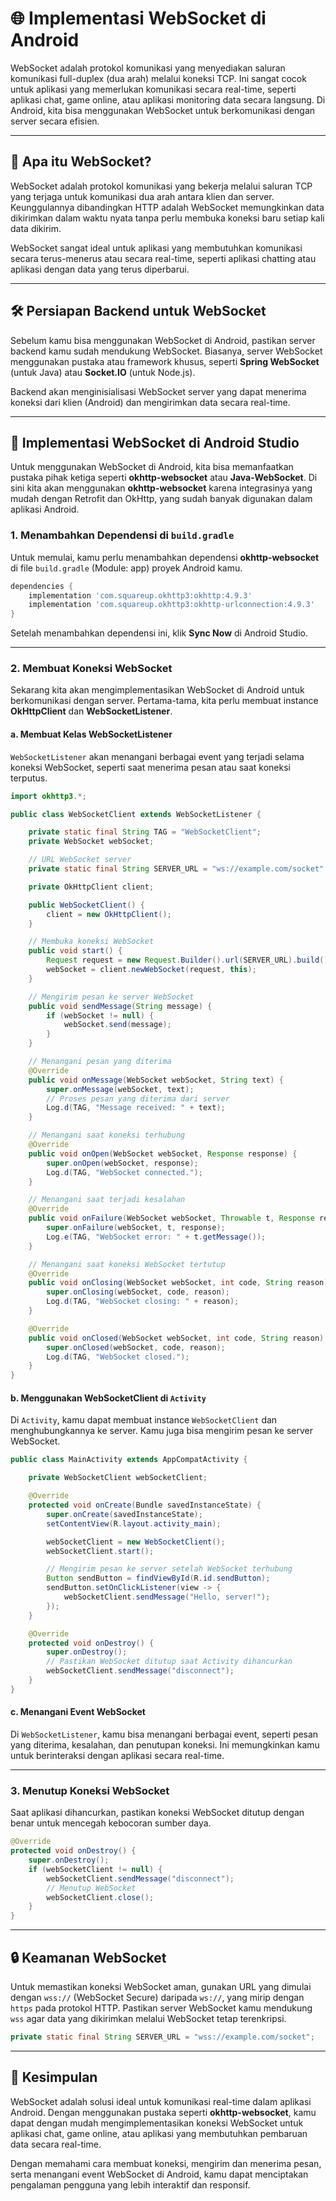 # 🌐 Implementasi WebSocket di Android

WebSocket adalah protokol komunikasi yang menyediakan saluran komunikasi full-duplex (dua arah) melalui koneksi TCP. Ini sangat cocok untuk aplikasi yang memerlukan komunikasi secara real-time, seperti aplikasi chat, game online, atau aplikasi monitoring data secara langsung. Di Android, kita bisa menggunakan WebSocket untuk berkomunikasi dengan server secara efisien.

---

## 🔑 Apa itu WebSocket?

WebSocket adalah protokol komunikasi yang bekerja melalui saluran TCP yang terjaga untuk komunikasi dua arah antara klien dan server. Keunggulannya dibandingkan HTTP adalah WebSocket memungkinkan data dikirimkan dalam waktu nyata tanpa perlu membuka koneksi baru setiap kali data dikirim.

WebSocket sangat ideal untuk aplikasi yang membutuhkan komunikasi secara terus-menerus atau secara real-time, seperti aplikasi chatting atau aplikasi dengan data yang terus diperbarui.

---

## 🛠️ Persiapan Backend untuk WebSocket

Sebelum kamu bisa menggunakan WebSocket di Android, pastikan server backend kamu sudah mendukung WebSocket. Biasanya, server WebSocket menggunakan pustaka atau framework khusus, seperti **Spring WebSocket** (untuk Java) atau **Socket.IO** (untuk Node.js).

Backend akan menginisialisasi WebSocket server yang dapat menerima koneksi dari klien (Android) dan mengirimkan data secara real-time.

---

## 📲 Implementasi WebSocket di Android Studio

Untuk menggunakan WebSocket di Android, kita bisa memanfaatkan pustaka pihak ketiga seperti **okhttp-websocket** atau **Java-WebSocket**. Di sini kita akan menggunakan **okhttp-websocket** karena integrasinya yang mudah dengan Retrofit dan OkHttp, yang sudah banyak digunakan dalam aplikasi Android.

### 1. **Menambahkan Dependensi di `build.gradle`**

Untuk memulai, kamu perlu menambahkan dependensi **okhttp-websocket** di file `build.gradle` (Module: app) proyek Android kamu.

```gradle
dependencies {
    implementation 'com.squareup.okhttp3:okhttp:4.9.3'
    implementation 'com.squareup.okhttp3:okhttp-urlconnection:4.9.3'
}
```

Setelah menambahkan dependensi ini, klik **Sync Now** di Android Studio.

---

### 2. **Membuat Koneksi WebSocket**

Sekarang kita akan mengimplementasikan WebSocket di Android untuk berkomunikasi dengan server. Pertama-tama, kita perlu membuat instance **OkHttpClient** dan **WebSocketListener**.

#### a. **Membuat Kelas WebSocketListener**

`WebSocketListener` akan menangani berbagai event yang terjadi selama koneksi WebSocket, seperti saat menerima pesan atau saat koneksi terputus.

```java
import okhttp3.*;

public class WebSocketClient extends WebSocketListener {

    private static final String TAG = "WebSocketClient";
    private WebSocket webSocket;

    // URL WebSocket server
    private static final String SERVER_URL = "ws://example.com/socket";

    private OkHttpClient client;

    public WebSocketClient() {
        client = new OkHttpClient();
    }

    // Membuka koneksi WebSocket
    public void start() {
        Request request = new Request.Builder().url(SERVER_URL).build();
        webSocket = client.newWebSocket(request, this);
    }

    // Mengirim pesan ke server WebSocket
    public void sendMessage(String message) {
        if (webSocket != null) {
            webSocket.send(message);
        }
    }

    // Menangani pesan yang diterima
    @Override
    public void onMessage(WebSocket webSocket, String text) {
        super.onMessage(webSocket, text);
        // Proses pesan yang diterima dari server
        Log.d(TAG, "Message received: " + text);
    }

    // Menangani saat koneksi terhubung
    @Override
    public void onOpen(WebSocket webSocket, Response response) {
        super.onOpen(webSocket, response);
        Log.d(TAG, "WebSocket connected.");
    }

    // Menangani saat terjadi kesalahan
    @Override
    public void onFailure(WebSocket webSocket, Throwable t, Response response) {
        super.onFailure(webSocket, t, response);
        Log.e(TAG, "WebSocket error: " + t.getMessage());
    }

    // Menangani saat koneksi WebSocket tertutup
    @Override
    public void onClosing(WebSocket webSocket, int code, String reason) {
        super.onClosing(webSocket, code, reason);
        Log.d(TAG, "WebSocket closing: " + reason);
    }

    @Override
    public void onClosed(WebSocket webSocket, int code, String reason) {
        super.onClosed(webSocket, code, reason);
        Log.d(TAG, "WebSocket closed.");
    }
}
```

#### b. **Menggunakan WebSocketClient di `Activity`**

Di `Activity`, kamu dapat membuat instance `WebSocketClient` dan menghubungkannya ke server. Kamu juga bisa mengirim pesan ke server WebSocket.

```java
public class MainActivity extends AppCompatActivity {

    private WebSocketClient webSocketClient;

    @Override
    protected void onCreate(Bundle savedInstanceState) {
        super.onCreate(savedInstanceState);
        setContentView(R.layout.activity_main);

        webSocketClient = new WebSocketClient();
        webSocketClient.start();

        // Mengirim pesan ke server setelah WebSocket terhubung
        Button sendButton = findViewById(R.id.sendButton);
        sendButton.setOnClickListener(view -> {
            webSocketClient.sendMessage("Hello, server!");
        });
    }

    @Override
    protected void onDestroy() {
        super.onDestroy();
        // Pastikan WebSocket ditutup saat Activity dihancurkan
        webSocketClient.sendMessage("disconnect");
    }
}
```

#### c. **Menangani Event WebSocket**

Di `WebSocketListener`, kamu bisa menangani berbagai event, seperti pesan yang diterima, kesalahan, dan penutupan koneksi. Ini memungkinkan kamu untuk berinteraksi dengan aplikasi secara real-time.

---

### 3. **Menutup Koneksi WebSocket**

Saat aplikasi dihancurkan, pastikan koneksi WebSocket ditutup dengan benar untuk mencegah kebocoran sumber daya.

```java
@Override
protected void onDestroy() {
    super.onDestroy();
    if (webSocketClient != null) {
        webSocketClient.sendMessage("disconnect");
        // Menutup WebSocket
        webSocketClient.close();
    }
}
```

---

## 🔒 Keamanan WebSocket

Untuk memastikan koneksi WebSocket aman, gunakan URL yang dimulai dengan `wss://` (WebSocket Secure) daripada `ws://`, yang mirip dengan `https` pada protokol HTTP. Pastikan server WebSocket kamu mendukung `wss` agar data yang dikirimkan melalui WebSocket tetap terenkripsi.

```java
private static final String SERVER_URL = "wss://example.com/socket";
```

---

## 🔑 Kesimpulan

WebSocket adalah solusi ideal untuk komunikasi real-time dalam aplikasi Android. Dengan menggunakan pustaka seperti **okhttp-websocket**, kamu dapat dengan mudah mengimplementasikan koneksi WebSocket untuk aplikasi chat, game online, atau aplikasi yang membutuhkan pembaruan data secara real-time.

Dengan memahami cara membuat koneksi, mengirim dan menerima pesan, serta menangani event WebSocket di Android, kamu dapat menciptakan pengalaman pengguna yang lebih interaktif dan responsif.